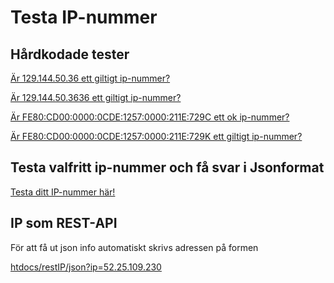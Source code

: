 Testa IP-nummer
===================

Hårdkodade tester
------------------

[Är 129.144.50.36 ett giltigt ip-nummer?](ip/argument/129.144.50.36)

[Är 129.144.50.3636 ett giltigt ip-nummer?](ip/argument/129.144.50.3636)

[Är FE80:CD00:0000:0CDE:1257:0000:211E:729C ett ok ip-nummer?](ip/argument/FE80:CD00:0000:0CDE:1257:0000:211E:729C)

[Är FE80:CD00:0000:0CDE:1257:0000:211E:729K ett giltigt ip-nummer?](ip/argument/FE80:CD00:0000:0CDE:1257:0000:211E:729K)

Testa valfritt ip-nummer och få svar i Jsonformat
------------------------------------------------

[Testa ditt IP-nummer här!](ip/)


IP som REST-API
----------------
För att få ut json info automatiskt skrivs adressen på formen

[htdocs/restIP/json?ip=52.25.109.230](restIP/json?ip=52.25.109.230)
